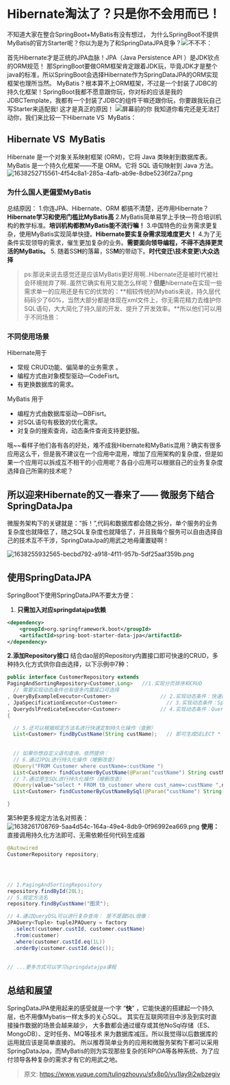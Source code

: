 # Hibernate淘汰了？只是你不会用而已！

不知道大家在整合SpringBoot+MyBatis有没有想过， 为什么SpringBoot不提供MyBatis的官方Starter呢？你以为是为了和SpringDataJPA竞争？![不不不](./img/RAxy--OG6f3qRMzO/1638257283336-dc83d7ff-e1c4-45c2-9a82-c130b0e9110c-875016.png)：

首先Hibernate才是正统的JPA血脉！JPA（Java Persistence API ）是JDK钦点的ORM规范！
那SpringBoot要做ORM框架肯定跟着JDK玩，毕竟JDK才是整个java的标准，所以SpringBoot会选择Hibernate作为SpringDataJPA的ORM实现框架也理所当然。
MyBatis？根本算不上ORM框架，不过是一个封装了JDBC的持久化框架！SpringBoot我都不愿意跟你玩，你对标的应该是我的JDBCTemplate，我都有一个封装了JDBC的组件干嘛还跟你玩，你要跟我玩自己写Starter来适配我! 这才是真正的原因！
![屏幕前的你](./img/RAxy--OG6f3qRMzO/1638257160129-e157f79c-6e23-4d61-a36d-307c8449c156-683386.png)
我知道你看完还是无法打动你，我们来比较一下Hibernate VS  MyBatis：




## Hibernate VS  MyBatis

Hibernate 是一个对象关系映射框架 (ORM)，它将 Java 类映射到数据库表。
MyBatis 是一个持久化框架——不是 ORM。它将 SQL 语句映射到 Java 方法。
![1638252715561-4f54c8a1-285a-4afb-ab9e-8dbe5236f2a7.png](./img/RAxy--OG6f3qRMzO/1638252715561-4f54c8a1-285a-4afb-ab9e-8dbe5236f2a7-838961.png)




### 为什么国人更偏爱MyBatis

总结原因：
1.你连JPA、Hibernate、ORM 都搞不清楚，还咋用Hibernate？**Hibernate学习和使用门槛比MyBatis高**
2.MyBatis简单易学上手快—符合培训机构的教学标准。**培训机构都教MyBatis能不流行嘛！**
3.中国特色的业务需求更复杂，使用MyBatis实现简单快捷。**Hibernate要实复杂需求现难度更大！**
4.为了无条件实现领导的需求，催生更加复杂的业务。**需要面向领导编程，不得不选择更灵活的MyBatis。**
5. 随着SS**H**的落幕，SS**M**的带动下。**时代变迁\技术变更\大众选择**

> ps:那说来说去感觉还是应该MyBatis更好用啊..Hibernate还是被时代被社会环境抛弃了啊..虽然它确实有用又能怎么样呢？**但是**hibernate在实现一些需求单一的应用还是有它的优势的：**相较传统的Mybatis来说，持久层代码码少了60%，当然大部分都是体现在xml文件上，你无需花精力去维护你SQL语句，大大简化了持久层的开发、提升了开发效率。**所以他们可以用于不同场景：





### 不同使用场景

Hibernate用于

- 常规 CRUD功能、偏简单的业务需求 。
- 编程方式由对象模型驱动—CodeFisrt。
- 有更换数据库的需求。

MyBatis 用于

- 编程方式由数据库驱动—DBFisrt。
- 对SQL语句有极致的优化需求。
- 对复杂的搜索查询，动态条件查询支持更舒服。

哦~~看样子他们各有各的好处，难不成我Hibernate和MyBatis混用？确实有很多应用这么干，但是我不建议在一个应用中混用，增加了应用架构的复杂度，但是如果一个应用可以拆成互不相干的小应用呢？各自小应用可以根据自己的业务复杂度选择自己所需的技术呢？




## 所以迎来Hibernate的又一春来了—— 微服务下结合SpringDataJpa

微服务架构下的关键就是：“拆！”,代码和数据库都会随之拆分，单个服务的业务复杂度也就降低了，随之SQL复杂度也就降低了，并且我每个服务可以自由选择自己的技术互不干涉，SpringDataJpa的用武之地毋庸置疑啊！

![1638255932565-becbd792-a918-4f11-957b-5df25aaf359b.png](./img/RAxy--OG6f3qRMzO/1638255932565-becbd792-a918-4f11-957b-5df25aaf359b-642716.png)




## 使用SpringDataJPA

SpringBoot下使用SpringDataJPA不要太方便：

1. **只需加入对应springdatajpa依赖**

```xml
<dependency>
    <groupId>org.springframework.boot</groupId>
    <artifactId>spring-boot-starter-data-jpa</artifactId>
</dependency>
```

**2.添加Repository接口**
结合dao层的Repository内置接口即可快速的CRUD，多种持久化方式供你自由选择，以下示例中7种：

```java
public interface CustomerRepository extends 
PagingAndSortingRepository<Customer,Long>   //1.实现分页排序和CRUD
  // 需要实现动态条件也有很多内置接口可选择
, QueryByExampleExecutor<Customer>				  // 2.实现动态条件：快速精确匹配（查）
, JpaSpecificationExecutor<Customer>				// 3.实现动态条件：Specification（查）
, QuerydslPredicateExecutor<Customer>			  // 4.实现动态条件：Querydsl（查）
{

  // 5.还可以根据规定方法名进行快速定制持久化操作（查删）
  List<Customer> findByCustName(String custName);   // 即可生成SELECT * FROM Customer WHERE custName=?
  
  
  // 如果你想自定义语句查询，依然提供：
  // 6.通过JPQL进行持久化操作（增删改查）
  @Query("FROM Customer where custName=:custName ")
  List<Customer> findCustomerByCustName(@Param("custName") String custName);
  // 7.通过原生SQL进行持久化操作（增删改查）
  @Query(value="select * FROM tb_customer where cust_name=:custName ",nativeQuery = true)
  List<Customer> findCustomerByCustNameBySql(@Param("custName") String custName);

}
```

第5种更多规定方法名对照表：
![1638261708769-5aa4d54c-164a-49e4-8db9-0f96992ea669.png](./img/RAxy--OG6f3qRMzO/1638261708769-5aa4d54c-164a-49e4-8db9-0f96992ea669-351822.png)
**使用：**
直接调用持久化方法即可、无需依赖任何代码生成器

```java
@Autowired
CustomerRepository repository;




// 1.PagingAndSortingRepository
repository.findById(20L);
// 5.规定方法名
repository.findByCustName("图灵");

// 4.通过QueryDSL可以进行复杂查询： 是不是跟SQL很像：
JPAQuery<Tuple> tupleJPAQuery = factory
  .select(customer.custId, customer.custName)
  .from(customer)
  .where(customer.custId.eq(1L))
  .orderBy(customer.custId.desc());
  
  
// ...更多方式可以学习springdatajpa课程
```




## 总结和展望

SpringDataJPA使用起来的感受就是一个字 “**快**” ，它能快速的搭建起一个持久层，也不用像Mybatis一样太多的关心SQL。 
其实在互联网项目中涉及到实时直接操作数据的场景会越来越少， 大多数都会通过缓存或其他NoSql存储（ES、MongoDB）、定时任务、MQ等技术 来为数据库减压。所以我觉得以后数据库的运用就应该是简单直接的。
所以推荐简单业务的应用和微服务架构下都可以采用SpringDataJpa，而MyBatis的则为实现那些复杂的ERP\OA等各种系统、为了应付领导各种复杂的需求才有它的用武之地。


> 原文: <https://www.yuque.com/tulingzhouyu/sfx8p0/yu1lay9i2wbzegiv>